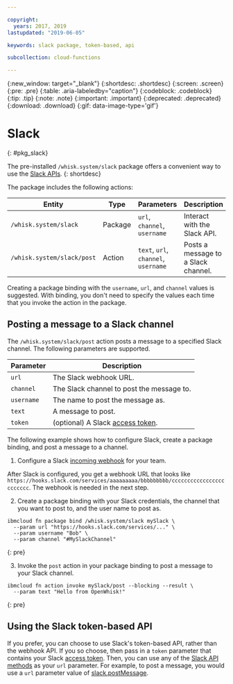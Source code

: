```yaml
---

copyright:
  years: 2017, 2019
lastupdated: "2019-06-05"

keywords: slack package, token-based, api

subcollection: cloud-functions

---
```


{:new_window: target="_blank"}
{:shortdesc: .shortdesc}
{:screen: .screen}
{:pre: .pre}
{:table: .aria-labeledby="caption"}
{:codeblock: .codeblock}
{:tip: .tip}
{:note: .note}
{:important: .important}
{:deprecated: .deprecated}
{:download: .download}
{:gif: data-image-type='gif'}

# Slack
{: #pkg_slack}

The pre-installed `/whisk.system/slack` package offers a convenient way to use the [Slack APIs](https://api.slack.com/).
{: shortdesc}

The package includes the following actions:

| Entity | Type | Parameters | Description |
| --- | --- | --- | --- |
| `/whisk.system/slack` | Package | `url`, `channel`, `username` | Interact with the Slack API. |
| `/whisk.system/slack/post` | Action | `text`, `url`, `channel`, `username` | Posts a message to a Slack channel. |

Creating a package binding with the `username`, `url`, and `channel` values is suggested. With binding, you don't need to specify the values each time that you invoke the action in the package.

## Posting a message to a Slack channel

The `/whisk.system/slack/post` action posts a message to a specified Slack channel. The following parameters are supported.

| Parameter | Description |
| --- | --- |
| `url` | The Slack webhook URL. |
| `channel` | The Slack channel to post the message to. |
| `username` | The name to post the message as. |
| `text` | A message to post. |
| `token` | (optional) A Slack [access token](https://api.slack.com/tokens). |

The following example shows how to configure Slack, create a package binding, and post a message to a channel.

1. Configure a Slack [incoming webhook](https://api.slack.com/incoming-webhooks) for your team.

  After Slack is configured, you get a webhook URL that looks like `https://hooks.slack.com/services/aaaaaaaaa/bbbbbbbbb/cccccccccccccccccccccccc`. The webhook is needed in the next step.

2. Create a package binding with your Slack credentials, the channel that you want to post to, and the user name to post as.
  ```
  ibmcloud fn package bind /whisk.system/slack mySlack \
    --param url "https://hooks.slack.com/services/..." \
    --param username "Bob" \
    --param channel "#MySlackChannel"
  ```
  {: pre}

3. Invoke the `post` action in your package binding to post a message to your Slack channel.
  ```
  ibmcloud fn action invoke mySlack/post --blocking --result \
    --param text "Hello from OpenWhisk!"
  ```
  {: pre}

## Using the Slack token-based API

If you prefer, you can choose to use Slack's token-based API, rather than the webhook API. If you so choose, then pass in a `token` parameter that contains your Slack [access token](https://api.slack.com/tokens). Then, you can use any of the [Slack API methods](https://api.slack.com/methods) as your `url` parameter. For example, to post a message, you would use a `url` parameter value of [<ph class="ignoreSpelling">slack.postMessage</ph>](https://api.slack.com/methods/chat.postMessage).

